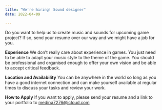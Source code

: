 ```yaml
---
title: "We're hiring! Sound designer"
date: 2022-04-09

---
```




Do you want to help us to create music and sounds for upcoming game project? 
If so, send your resume over our way and we might have a job for you.

**Experience**
We don’t really care about experience in games. You just need to be able to adapt your music style to the theme of the game. You should be professional and organised enough to offer your own vision and be able to accept critical feedback.

**Location and Availability**
You can be anywhere in the world so long as you have a good internet connection and can make yourself available at regular times to discuss your tasks and review your work.

**How to Apply**
If you want to apply, please send your resume and a link to your portfolio to medina7276@icloud.com
